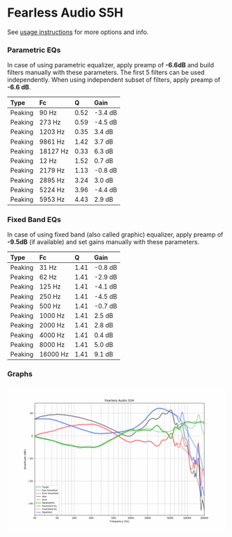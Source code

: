 # Fearless Audio S5H
See [usage instructions](https://github.com/jaakkopasanen/AutoEq#usage) for more options and info.

### Parametric EQs
In case of using parametric equalizer, apply preamp of **-6.6dB** and build filters manually
with these parameters. The first 5 filters can be used independently.
When using independent subset of filters, apply preamp of **-6.6 dB**.

| Type    | Fc       |    Q | Gain    |
|:--------|:---------|:-----|:--------|
| Peaking | 90 Hz    | 0.52 | -3.4 dB |
| Peaking | 273 Hz   | 0.59 | -4.5 dB |
| Peaking | 1203 Hz  | 0.35 | 3.4 dB  |
| Peaking | 9861 Hz  | 1.42 | 3.7 dB  |
| Peaking | 18127 Hz | 0.33 | 6.3 dB  |
| Peaking | 12 Hz    | 1.52 | 0.7 dB  |
| Peaking | 2179 Hz  | 1.13 | -0.8 dB |
| Peaking | 2895 Hz  | 3.24 | 3.0 dB  |
| Peaking | 5224 Hz  | 3.96 | -4.4 dB |
| Peaking | 5953 Hz  | 4.43 | 2.9 dB  |

### Fixed Band EQs
In case of using fixed band (also called graphic) equalizer, apply preamp of **-9.5dB**
(if available) and set gains manually with these parameters.

| Type    | Fc       |    Q | Gain    |
|:--------|:---------|:-----|:--------|
| Peaking | 31 Hz    | 1.41 | -0.8 dB |
| Peaking | 62 Hz    | 1.41 | -2.9 dB |
| Peaking | 125 Hz   | 1.41 | -4.1 dB |
| Peaking | 250 Hz   | 1.41 | -4.5 dB |
| Peaking | 500 Hz   | 1.41 | -0.7 dB |
| Peaking | 1000 Hz  | 1.41 | 2.5 dB  |
| Peaking | 2000 Hz  | 1.41 | 2.8 dB  |
| Peaking | 4000 Hz  | 1.41 | 0.4 dB  |
| Peaking | 8000 Hz  | 1.41 | 5.0 dB  |
| Peaking | 16000 Hz | 1.41 | 9.1 dB  |

### Graphs
![](./Fearless%20Audio%20S5H.png)